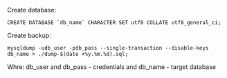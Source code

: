 Create database:

    CREATE DATABASE `db_name` CHARACTER SET utf8 COLLATE utf8_general_ci;

Create backup:

    mysqldump -udb_user -pdb_pass --single-transaction --disable-keys db_name > ./dump-$(date +%y.%m.%d).sql;

Whre: db_user and db_pass - credentials and db_name - target database

